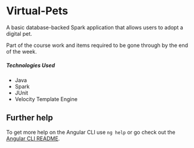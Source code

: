 # Virtual-Pets

A basic database-backed Spark application that allows users to adopt a digital pet.

Part of the course work and items required to be gone through by the end of the week.

##### Technologies Used
- Java
- Spark
- JUnit
- Velocity Template Engine

## Further help

To get more help on the Angular CLI use `ng help` or go check out the [Angular CLI README](https://github.com/angular/angular-cli/blob/master/README.md).
